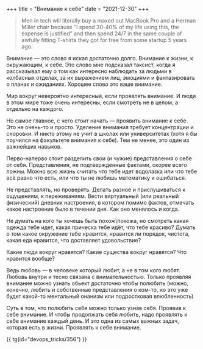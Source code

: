 +++
title = "Внимание к себе"
date = "2021-12-30"
+++

> Men in tech will literally buy a maxed out MacBook Pro and a Herman Miller chair because “I spend 30-40% of my life using this, the expense is justified” and then spend 24/7 in the same couple of awfully fitting T-shirts they got for free from some startup 5 years ago.

Внимание — это слово я искал достаточно долго. Внимание к жизни, к окружающим, к себе. Это слово мне подсказал таксист, когда я рассказывал ему о том как интересно наблюдать за людьми в колбасных отделах, за их выражением лиц, эмоциями и фантазировать о планах и ожиданиях. Хорошее слово это ваше внимание. 

Мир вокруг невероятно интересный, если проявлять внимание. И люди в этом мире тоже очень интересны, если смотреть не в целом, а отдельно на каждого. 

Но самое главное, с чего стоит начать — проявить внимание к себе. Это не очень-то и просто. Уделение внимания требует концентрации и сноровки. И никто этому не учит в школах или университетах (хотя я бы поучился на факультете внимания к себе). Тем не менее, это один из важнейших навыков.

Перво-наперво стоит разделить свои (и чужие) представления о себе от себя. Представления, не подтвержденные фактами, скорее всего ложны. Можно всю жизнь считать что тебе идет водолазка или что тебе всё равно что есть, или что ты не любишь математику и ошибаться. 

Не представлять, но проверять. Делать разное и прислушиваться к ощущениям, к переживаниям. Вести виртуальный (или реальный физический) дневник настроения, в котором помимо фактов, отмечать какое настроение было в течении дня. Как оно менялось и когда. 

Не думать на кого ты хочешь быть похож\похожа, но смотреть какая одежда тебе идет, какая прическа тебе идёт, что тебе красиво? 
Думать о том какое окружение тебе нравится, нравится ли порядок, чистота, какая еда нравится, что доставляет удовольствие? 

Какие люди вокруг нравятся? Какие существа вокруг нравятся? Что нравится вообще? 

Ведь любовь — в человеке который любит, а не в том кого любят. Любовь внутри и тесно связана с внимательностью. Только проявляя внимание можно узнать обьект достаточно чтобы полюбить (можно, конечно, любить и собственные представления о ком-то, но это уже будет какой-то ментальный онанизм или подростковая влюбленность)

Суть в том, что полюбить себя можно только узнав себя. Проявив к себе внимание. И чтобы продолжать себя любить, надо проявлять к себе внимание каждый день. И это одна из самых важных задач, которая есть в жизни.  Проявлять к себе внимание.

{{ tg(id="devops_tricks/356") }}